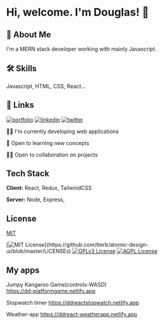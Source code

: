 # Hi, welcome. I'm Douglas! 👋


## 🚀 About Me
I'm a MERN stack developer working with mainly Javascript.


## 🛠 Skills
Javascript, HTML, CSS, React...


## 🔗 Links
[![portfolio](https://img.shields.io/badge/my_portfolio-000?style=for-the-badge&logo=ko-fi&logoColor=white)](https://douglasdevelop.netlify.app)
[![linkedin](https://img.shields.io/badge/linkedin-0A66C2?style=for-the-badge&logo=linkedin&logoColor=white)](https://www.linkedin.com/in/douglasdeveloper256/)
[![twitter](https://img.shields.io/badge/twitter-1DA1F2?style=for-the-badge&logo=twitter&logoColor=white)](https://twitter.com/douglas_eresu)


👩‍💻 I'm currently developing web applications

🧠 Open to learning new concepts

👯‍♀️ Open to collaboration on projects


## Tech Stack

**Client:** React, Redux, TailwindCSS

**Server:** Node, Express, 


## License

[MIT](https://choosealicense.com/licenses/mit/)



[![MIT License](https://img.shields.io/apm/l/atomic-design-ui.svg?)](https://github.com/tterb/atomic-design-ui/blob/master/LICENSEs)
[![GPLv3 License](https://img.shields.io/badge/License-GPL%20v3-yellow.svg)](https://opensource.org/licenses/)
[![AGPL License](https://img.shields.io/badge/license-AGPL-blue.svg)](http://www.gnu.org/licenses/agpl-3.0)


## My apps
Jumpy Kangaroo Game(controls-WASD)   
https://dd-platformgame.netlify.app 



Stopwatch timer
https://ddreactstopwatch.netlify.app


Weather-app
https://ddreact-weatherapp.netlify.app

